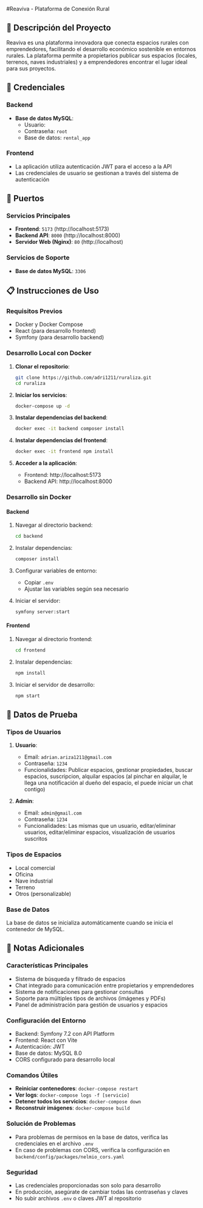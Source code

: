 #Reaviva - Plataforma de Conexión Rural

## 🌱 Descripción del Proyecto
Reaviva es una plataforma innovadora que conecta espacios rurales con emprendedores, facilitando el desarrollo económico sostenible en entornos rurales. La plataforma permite a propietarios publicar sus espacios (locales, terrenos, naves industriales) y a emprendedores encontrar el lugar ideal para sus proyectos.

## 🚀 Credenciales

### Backend
- **Base de datos MySQL**:
  - Usuario: 
  - Contraseña: `root`
  - Base de datos: `rental_app`

### Frontend
- La aplicación utiliza autenticación JWT para el acceso a la API
- Las credenciales de usuario se gestionan a través del sistema de autenticación

## 🔌 Puertos

### Servicios Principales
- **Frontend**: `5173` (http://localhost:5173)
- **Backend API**: `8000` (http://localhost:8000)
- **Servidor Web (Nginx)**: `80` (http://localhost)

### Servicios de Soporte
- **Base de datos MySQL**: `3306`


## 📋 Instrucciones de Uso

### Requisitos Previos
- Docker y Docker Compose
- React (para desarrollo frontend)
- Symfony (para desarrollo backend)

### Desarrollo Local con Docker

1. **Clonar el repositorio**:
   ```bash
   git clone https://github.com/adri1211/ruraliza.git
   cd ruraliza
   ```

2. **Iniciar los servicios**:
   ```bash
   docker-compose up -d
   ```

3. **Instalar dependencias del backend**:
   ```bash
   docker exec -it backend composer install
   ```

4. **Instalar dependencias del frontend**:
   ```bash
   docker exec -it frontend npm install
   ```

5. **Acceder a la aplicación**:
   - Frontend: http://localhost:5173
   - Backend API: http://localhost:8000

### Desarrollo sin Docker

#### Backend
1. Navegar al directorio backend:
   ```bash
   cd backend
   ```

2. Instalar dependencias:
   ```bash
   composer install
   ```

3. Configurar variables de entorno:
   - Copiar `.env`
   - Ajustar las variables según sea necesario

4. Iniciar el servidor:
   ```bash
   symfony server:start
   ```

#### Frontend
1. Navegar al directorio frontend:
   ```bash
   cd frontend
   ```

2. Instalar dependencias:
   ```bash
   npm install
   ```

3. Iniciar el servidor de desarrollo:
   ```bash
   npm start
   ```

## 🧪 Datos de Prueba

### Tipos de Usuarios
1. **Usuario**:
   - Email: `adrian.ariza1211@gmail.com`
   - Contraseña: `1234`
   - Funcionalidades: Publicar espacios, gestionar propiedades, buscar espacios, suscripcion, alquilar espacios (al pinchar en alquilar, le llega una notificación al dueño del espacio, el puede iniciar un chat contigo)

2. **Admin**:
   - Email: `admin@gmail.com`
   - Contraseña: `1234`
   - Funcionalidades: Las mismas que un usuario, editar/eliminar usuarios, editar/eliminar espacios, visualización de usuarios suscritos

### Tipos de Espacios
- Local comercial
- Oficina
- Nave industrial
- Terreno
- Otros (personalizable)

### Base de Datos
La base de datos se inicializa automáticamente cuando se inicia el contenedor de MySQL.

## 📝 Notas Adicionales

### Características Principales
- Sistema de búsqueda y filtrado de espacios
- Chat integrado para comunicación entre propietarios y emprendedores
- Sistema de notificaciones para gestionar consultas
- Soporte para múltiples tipos de archivos (imágenes y PDFs)
- Panel de administración para gestión de usuarios y espacios

### Configuración del Entorno
- Backend: Symfony 7.2 con API Platform
- Frontend: React con Vite
- Autenticación: JWT
- Base de datos: MySQL 8.0
- CORS configurado para desarrollo local

### Comandos Útiles
- **Reiniciar contenedores**: `docker-compose restart`
- **Ver logs**: `docker-compose logs -f [servicio]`
- **Detener todos los servicios**: `docker-compose down`
- **Reconstruir imágenes**: `docker-compose build`

### Solución de Problemas
- Para problemas de permisos en la base de datos, verifica las credenciales en el archivo `.env`
- En caso de problemas con CORS, verifica la configuración en `backend/config/packages/nelmio_cors.yaml`


### Seguridad
- Las credenciales proporcionadas son solo para desarrollo
- En producción, asegúrate de cambiar todas las contraseñas y claves
- No subir archivos `.env` o claves JWT al repositorio



